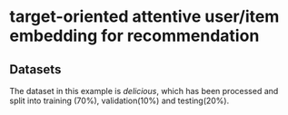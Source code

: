 target-oriented attentive user/item embedding for recommendation
===
Datasets
---
  The dataset in this example is *delicious*, which has been processed and split into training (70%), validation(10%) and testing(20\%).
